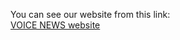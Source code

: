You can see our website from this link:\
[VOICE NEWS website](https://omar-ayman-gaber.github.io/News-website-Project/Home/HTML/home.html)
